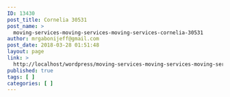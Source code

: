 ```yaml
---
ID: 13430
post_title: Cornelia 30531
post_name: >
  moving-services-moving-services-moving-services-cornelia-30531
author: mrgabonijeff@gmail.com
post_date: 2018-03-28 01:51:48
layout: page
link: >
  http://localhost/wordpress/moving-services-moving-services-moving-services-cornelia-30531/
published: true
tags: [ ]
categories: [ ]
---
```

